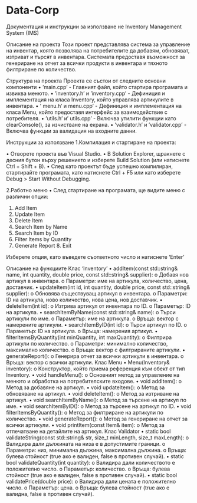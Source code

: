 # Data-Corp
Документация и инструкции за използване не Inventory Management System (IMS)

Описание на проекта 
Този проект представлява система за управление на инвентар, която позволява на потребителите да добавям, обновяват, изтриват и търсят в инвентара. Системата предоставя възможност за генериране на отчет за всички продукти в инвентара и тяхното филтриране по количество.

Структура на проекта
Проекта се състои от следните основни компоненти
•	’main.cpp’ - Главният файл, който стартира програмата и извиква менюто.
•	’inventory.h’ и ’inventory.cpp’ - Дефиниция и имплементация на класа Inventory, който управлява артикулите в инвентара.
•	’ menu.h’ и  menu.cpp’ - Дефиниция и имплементация на класа Menu, който предоставя интерфейс за взаимодействие с потребителя.
•	’utils.h’ и’ utils.cpp’ - Включва утилити функции като clearConsole(), за изчистване на екрана.
•	’validator.h’ и ’validator.cpp’ - Включва функции за валидация на входните данни.

Инструкции за използване
1.Компилация и стартиране на проекта:

•	Отворете проекта във Visual Studio.
•	В Solution Explorer, щракнете с десния бутон върху решението и изберете Build Solution (или натиснете Ctrl + Shift + B).
•	След като проектът бъде успешно компилиран, стартирайте програмата, като натиснете Ctrl + F5 или като изберете Debug > Start Without Debugging.

2.Работно меню
•	След стартиране на програмата, ще видите меню с различни опции:
1. Add Item 
2. Update Item 
3. Delete Item 
4. Search Item by Name 
5. Search Item by ID 
6. Filter Items by Quantity 
7. Generate Report 8. Exit

Изберете опция, като въведете съответното число и натиснете  ‘Enter’

Описание на функциите 
Клас ‘Inventory’
•	addItem(const std::string& name, int quantity, double price, const std::string& supplier):
o	Добавя нов артикул в инвентара.
o	Параметри: име на артикула, количество, цена, доставчик.
•	updateItem(int id, int quantity, double price, const std::string& supplier):
o	Обновява съществуващ артикул в инвентара.
o	Параметри: ID на артикула, ново количество, нова цена, нов доставчик.
•	deleteItem(int id):
o	Изтрива артикул от инвентара по ID.
o	Параметър: ID на артикула.
•	searchItemByName(const std::string& name):
o	Търси артикули по име.
o	Параметър: име на артикула.
o	Връща: вектор с намерените артикули.
•	searchItemByID(int id):
o	Търси артикул по ID.
o	Параметър: ID на артикула.
o	Връща: намерения артикул.
•	filterItemsByQuantity(int minQuantity, int maxQuantity):
o	Филтрира артикули по количество.
o	Параметри: минимално количество, максимално количество.
o	Връща: вектор с филтрираните артикули.
•	generateReport():
o	Генерира отчет за всички артикули в инвентара.
o	Връща: вектор с всички артикули.
Клас Menu
•	Menu(Inventory& inventory):
o	Конструктор, който приема референция към обект от тип Inventory.
•	void handleMenu():
o	Основният метод за управление на менюто и обработка на потребителските входове.
•	void addItem():
o	Метод за добавяне на артикул.
•	void updateItem():
o	Метод за обновяване на артикул.
•	void deleteItem():
o	Метод за изтриване на артикул.
•	void searchItemByName():
o	Метод за търсене на артикул по име.
•	void searchItemByID():
o	Метод за търсене на артикул по ID.
•	void filterItemsByQuantity():
o	Метод за филтриране на артикули по количество.
•	void generateReport():
o	Метод за генериране на отчет за всички артикули.
•	void printItem(const Item& item):
o	Метод за отпечатване на детайлите на артикул.
Клас Validator
•	static bool validateString(const std::string& str, size_t minLength, size_t maxLength):
o	Валидира дали дължината на низа е в допустимите граници.
o	Параметри: низ, минимална дължина, максимална дължина.
o	Връща: булева стойност (true ако е валиден, false в противен случай).
•	static bool validateQuantity(int quantity):
o	Валидира дали количеството е положително число.
o	Параметър: количество.
o	Връща: булева стойност (true ако е валиден, false в противен случай).
•	static bool validatePrice(double price):
o	Валидира дали цената е положително число.
o	Параметър: цена.
o	Връща: булева стойност (true ако е валидна, false в противен случай).


